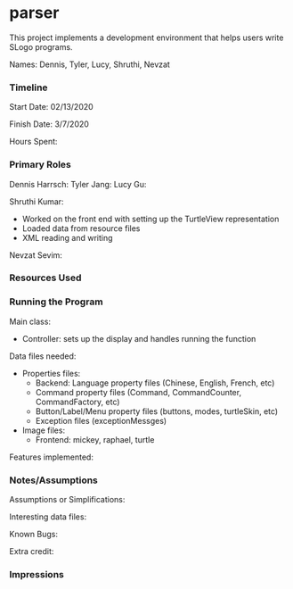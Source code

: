 parser
====

This project implements a development environment that helps users write SLogo programs.

Names: Dennis, Tyler, Lucy, Shruthi, Nevzat


### Timeline

Start Date: 02/13/2020

Finish Date: 3/7/2020

Hours Spent: 

### Primary Roles
Dennis Harrsch:
Tyler Jang:
Lucy Gu: 

Shruthi Kumar: 
- Worked on the front end with setting up the TurtleView representation 
- Loaded data from resource files
- XML reading and writing

Nevzat Sevim:

### Resources Used


### Running the Program

Main class: 
- Controller: sets up the display and handles running the function

Data files needed: 
- Properties files: 
    - Backend: Language property files (Chinese, English, French, etc)
    - Command property files (Command, CommandCounter, CommandFactory, etc)
    - Button/Label/Menu property files (buttons, modes, turtleSkin, etc)
    - Exception files (exceptionMessges)
- Image files:
    - Frontend: mickey, raphael, turtle


Features implemented:



### Notes/Assumptions

Assumptions or Simplifications:


Interesting data files:


Known Bugs:

Extra credit:


### Impressions

